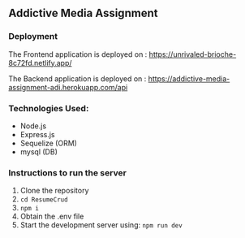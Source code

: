 ## Addictive Media Assignment

### Deployment
The Frontend application is deployed on : https://unrivaled-brioche-8c72fd.netlify.app/

The Backend application is deployed on : https://addictive-media-assignment-adi.herokuapp.com/api

### Technologies Used:
- Node.js
- Express.js
- Sequelize (ORM)
- mysql (DB)

### Instructions to run the server

1. Clone the repository
2. `cd ResumeCrud`
3. `npm i`
4. Obtain the .env file
5. Start the development server using: `npm run dev`
